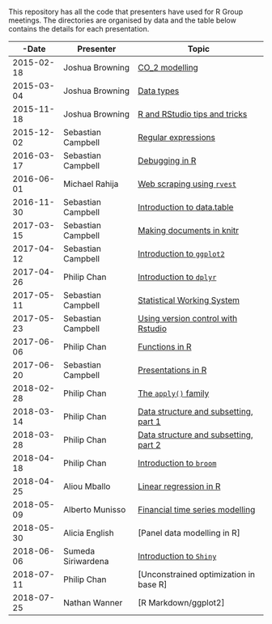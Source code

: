 This repository has all the code that presenters have used for R Group meetings. The directories are organised by data and the table below contains the details for each presentation.

-Date       | Presenter          | Topic
------------|--------------------|------------------------------
2015-02-18 | Joshua Browning    | [CO_2 modelling](https://minhaskamal.github.io/DownGit/#/home?url=https://github.com/sebastian-c/r-group-code/tree/master/2015-02-18)
2015-03-04 | Joshua Browning    | [Data types](https://minhaskamal.github.io/DownGit/#/home?url=https://github.com/sebastian-c/r-group-code/tree/master/2015-03-04)
2015-11-18 | Joshua Browning    | [R and RStudio tips and tricks](https://minhaskamal.github.io/DownGit/#/home?url=https://github.com/sebastian-c/r-group-code/tree/master/2015-11-18)
2015-12-02 | Sebastian Campbell | [Regular expressions](https://minhaskamal.github.io/DownGit/#/home?url=https://github.com/sebastian-c/r-group-code/tree/master/2015-12-02)
2016-03-17 | Sebastian Campbell | [Debugging in R](https://minhaskamal.github.io/DownGit/#/home?url=https://github.com/sebastian-c/r-group-code/tree/master/2016-03-17)
2016-06-01 | Michael Rahija     | [Web scraping using `rvest`](https://minhaskamal.github.io/DownGit/#/home?url=https://github.com/sebastian-c/r-group-code/tree/master/2016-06-01)
2016-11-30 | Sebastian Campbell | [Introduction to data.table](https://minhaskamal.github.io/DownGit/#/home?url=https://github.com/sebastian-c/r-group-code/tree/master/2016-11-30)
2017-03-15 | Sebastian Campbell | [Making documents in knitr](https://minhaskamal.github.io/DownGit/#/home?url=https://github.com/sebastian-c/r-group-code/tree/master/2017-03-15)
2017-04-12 | Sebastian Campbell | [Introduction to `ggplot2`](https://minhaskamal.github.io/DownGit/#/home?url=https://github.com/sebastian-c/r-group-code/tree/master/2017-04-12)
2017-04-26 | Philip Chan        | [Introduction to `dplyr`](https://minhaskamal.github.io/DownGit/#/home?url=https://github.com/sebastian-c/r-group-code/tree/master/2017-04-26)
2017-05-11 | Sebastian Campbell | [Statistical Working System](https://minhaskamal.github.io/DownGit/#/home?url=https://github.com/sebastian-c/r-group-code/tree/master/2017-05-11)
2017-05-23 | Sebastian Campbell | [Using version control with Rstudio](https://minhaskamal.github.io/DownGit/#/home?url=https://github.com/sebastian-c/r-group-code/tree/master/2017-05-23)
2017-06-06 | Philip Chan        | [Functions in R](https://minhaskamal.github.io/DownGit/#/home?url=https://github.com/sebastian-c/r-group-code/tree/master/2017-06-06)
2017-06-20 | Sebastian Campbell | [Presentations in R](https://minhaskamal.github.io/DownGit/#/home?url=https://github.com/sebastian-c/r-group-code/tree/master/2017-06-20)
2018-02-28 | Philip Chan        | [The `apply()` family](https://minhaskamal.github.io/DownGit/#/home?url=https://github.com/philip-c/R-group-code/tree/master/2018-02-28)
2018-03-14 | Philip Chan        | [Data structure and subsetting, part 1](https://minhaskamal.github.io/DownGit/#/home?url=https://github.com/philip-c/R-group-code/tree/master/2018-03-14)
2018-03-28 | Philip Chan        | [Data structure and subsetting, part 2](https://minhaskamal.github.io/DownGit/#/home?url=https://github.com/philip-c/R-group-code/tree/master/2018-03-27/2018-03-28)
2018-04-18 | Philip Chan        | [Introduction to `broom`](https://minhaskamal.github.io/DownGit/#/home?url=https://github.com/philip-c/R-group-code/tree/master/2018-04-18)
2018-04-25 | Aliou Mballo       | [Linear regression in R](https://minhaskamal.github.io/DownGit/#/home?url=https://github.com/philip-c/R-group-code/tree/master/2018-04-25)
2018-05-09 | Alberto Munisso    | [Financial time series modelling](https://minhaskamal.github.io/DownGit/#/home?url=https://github.com/philip-c/R-group-code/tree/master/2018-05-09)
2018-05-30 | Alicia English     | [Panel data modelling in R]
2018-06-06 | Sumeda Siriwardena | [Introduction to `Shiny`](https://minhaskamal.github.io/DownGit/#/home?url=https://github.com/philip-c/R-group-code/tree/master/2018-06-20)
2018-07-11 | Philip Chan        | [Unconstrained optimization in base R]
2018-07-25 | Nathan Wanner      | [R Markdown/ggplot2]
